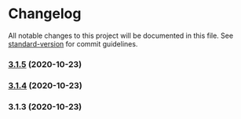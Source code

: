 # Changelog

All notable changes to this project will be documented in this file. See [standard-version](https://github.com/conventional-changelog/standard-version) for commit guidelines.

### [3.1.5](https://github.com/anktgarg/lerna-ghub/compare/v1.0.1...v3.1.5) (2020-10-23)

### [3.1.4](https://github.com/anktgarg/lerna-ghub/compare/v3.1.3...v3.1.4) (2020-10-23)

### 3.1.3 (2020-10-23)
